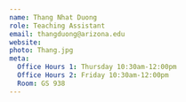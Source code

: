 ```yaml
---
name: Thang Nhat Duong
role: Teaching Assistant
email: thangduong@arizona.edu
website: 
photo: Thang.jpg
meta:
  Office Hours 1: Thursday 10:30am-12:00pm 
  Office Hours 2: Friday 10:30am-12:00pm 
  Room: GS 938
---
```


